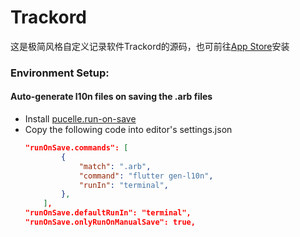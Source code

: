 # Trackord

这是极简风格自定义记录软件Trackord的源码，也可前往[App Store](https://apps.apple.com/us/app/trackord/id6743145159)安装

### Environment Setup:

#### Auto-generate l10n files on saving the .arb files
- Install [pucelle.run-on-save](https://marketplace.cursorapi.com/items?itemName=pucelle.run-on-save)
- Copy the following code into editor's settings.json
    ```json
    "runOnSave.commands": [
            {
                "match": ".arb",
                "command": "flutter gen-l10n",
                "runIn": "terminal",
            },
        ],
    "runOnSave.defaultRunIn": "terminal",
    "runOnSave.onlyRunOnManualSave": true,
    ```
